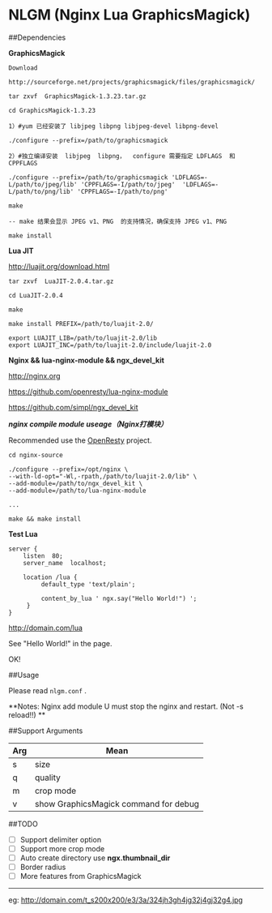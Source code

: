 NLGM (Nginx Lua GraphicsMagick)
=====================

##Dependencies

**GraphicsMagick**

```
Download

http://sourceforge.net/projects/graphicsmagick/files/graphicsmagick/

tar zxvf  GraphicsMagick-1.3.23.tar.gz

cd GraphicsMagick-1.3.23

1）#yum 已经安装了 libjpeg libpng libjpeg-devel libpng-devel

./configure --prefix=/path/to/graphicsmagick 

2）#独立编译安装  libjpeg  libpng，  configure 需要指定 LDFLAGS  和 CPPFLAGS

./configure --prefix=/path/to/graphicsmagick 'LDFLAGS=-L/path/to/jpeg/lib' 'CPPFLAGS=-I/path/to/jpeg'  'LDFLAGS=-L/path/to/png/lib' 'CPPFLAGS=-I/path/to/png' 

make 

-- make 结果会显示 JPEG v1、PNG  的支持情况，确保支持 JPEG v1、PNG 

make install

```

**Lua JIT**

http://luajit.org/download.html

```
tar zxvf  LuaJIT-2.0.4.tar.gz

cd LuaJIT-2.0.4

make

make install PREFIX=/path/to/luajit-2.0/

export LUAJIT_LIB=/path/to/luajit-2.0/lib
export LUAJIT_INC=/path/to/luajit-2.0/include/luajit-2.0

```


**Nginx && lua-nginx-module && ngx_devel_kit**

http://nginx.org

https://github.com/openresty/lua-nginx-module

https://github.com/simpl/ngx_devel_kit

***nginx compile module useage（Nginx打模块）***

Recommended use the [OpenResty](http://openresty.org/cn/index.html) project.

```
cd nginx-source

./configure --prefix=/opt/nginx \
--with-ld-opt="-Wl,-rpath,/path/to/luajit-2.0/lib" \
--add-module=/path/to/ngx_devel_kit \
--add-module=/path/to/lua-nginx-module

...

make && make install

```

**Test Lua**

```
server {
    listen  80;
    server_name  localhost;
    
    location /lua {
         default_type 'text/plain';
          
         content_by_lua ' ngx.say("Hello World!") ';
     }
}
```

http://domain.com/lua 
  
See "Hello World!" in the page.
  
OK!


##Usage

Please read `nlgm.conf` .

**Notes: Nginx add module U must stop the nginx and restart. (Not -s reload!!) **


##Support Arguments


Arg | Mean 
----|------
s   | size  
q   | quality  
m   | crop mode 
v   | show GraphicsMagick command for debug


##TODO

- [ ] Support delimiter option
- [ ] Support more crop mode
- [ ] Auto create directory use **ngx.thumbnail_dir**
- [ ] Border radius
- [ ] More features from GraphicsMagick

----------

eg: http://domain.com/t_s200x200/e3/3a/324jh3gh4jg32j4gj32g4.jpg
